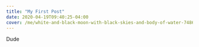 ```yaml
---
title: "My First Post"
date: 2020-04-19T09:40:25-04:00
cover: /me/white-and-black-moon-with-black-skies-and-body-of-water-748626.jpg
---
```


Dude

